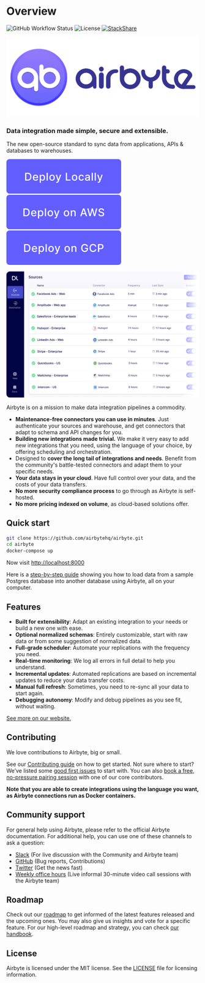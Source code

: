 # Overview

![GitHub Workflow Status](https://img.shields.io/github/workflow/status/airbytehq/airbyte/Airbyte%20CI) ![License](https://img.shields.io/github/license/airbytehq/airbyte) [![StackShare](https://img.shields.io/badge/tech-stack-0690fa.svg?style=flat)](https://stackshare.io/airbyte/airbyte)

[![](docs/.gitbook/assets/airbyte_white-background%20%281%29%20%281%29%20%281%29.svg)](https://airbyte.io)

### Data integration made simple, secure and extensible.

The new open-source standard to sync data from applications, APIs & databases to warehouses.

[![](docs/.gitbook/assets/deploy-locally%20%281%29%20%281%29%20%281%29.svg)](https://docs.airbyte.io/deployment/deploying-airbyte/with-docker) [![](docs/.gitbook/assets/deploy-on-aws%20%281%29%20%281%29%20%281%29.svg)](https://docs.airbyte.io/deployment/deploying-airbyte/on-aws-ec2) [![](docs/.gitbook/assets/deploy-on-gcp%20%281%29%20%281%29%20%281%29.svg)](https://docs.airbyte.io/deployment/deploying-airbyte/on-gcp-compute-engine)

![](docs/.gitbook/assets/sources_list%20%281%29%20%281%29%20%281%29.png)

Airbyte is on a mission to make data integration pipelines a commodity.

* **Maintenance-free connectors you can use in minutes**. Just authenticate your sources and warehouse, and get connectors that adapt to schema and API changes for you.
* **Building new integrations made trivial.** We make it very easy to add new integrations that you need, using the language of your choice, by offering scheduling and orchestration. 
* Designed to **cover the long tail of integrations and needs**. Benefit from the community's battle-tested connectors and adapt them to your specific needs.
* **Your data stays in your cloud**. Have full control over your data, and the costs of your data transfers. 
* **No more security compliance process** to go through as Airbyte is self-hosted. 
* **No more pricing indexed on volume**, as cloud-based solutions offer. 

## Quick start

```bash
git clone https://github.com/airbytehq/airbyte.git
cd airbyte
docker-compose up
```

Now visit [http://localhost:8000](http://localhost:8000)

Here is a [step-by-step guide](docs/getting-started-tutorial.md) showing you how to load data from a sample Postgres database into another database using Airbyte, all on your computer.

## Features

* **Built for extensibility**: Adapt an existing integration to your needs or build a new one with ease.
* **Optional normalized schemas**: Entirely customizable, start with raw data or from some suggestion of normalized data.
* **Full-grade scheduler**: Automate your replications with the frequency you need.
* **Real-time monitoring**: We log all errors in full detail to help you understand.
* **Incremental updates**: Automated replications are based on incremental updates to reduce your data transfer costs.
* **Manual full refresh**: Sometimes, you need to re-sync all your data to start again.
* **Debugging autonomy**: Modify and debug pipelines as you see fit, without waiting.

[See more on our website.](https://airbyte.io/features/)

## Contributing

We love contributions to Airbyte, big or small.

See our [Contributing guide](https://docs.airbyte.io/contributing/contributing-to-airbyte) on how to get started. Not sure where to start? We’ve listed some [good first issues](https://github.com/airbytehq/airbyte/labels/good%20first%20issue) to start with. You can also [book a free, no-pressure pairing session](https://drift.me/micheltricot/meeting) with one of our core contributors.

**Note that you are able to create integrations using the language you want, as Airbyte connections run as Docker containers.**

## Community support

For general help using Airbyte, please refer to the official Airbyte documentation. For additional help, you can use one of these channels to ask a question:

* [Slack](https://slack.airbyte.io) \(For live discussion with the Community and Airbyte team\)
* [GitHub](https://github.com/airbytehq/airbyte) \(Bug reports, Contributions\)
* [Twitter](https://twitter.com/airbytehq) \(Get the news fast\)
* [Weekly office hours](https://airbyte.io/weekly-office-hours/) \(Live informal 30-minute video call sessions with the Airbyte team\)

## Roadmap

Check out our [roadmap](https://github.com/airbytehq/airbyte/projects/1) to get informed of the latest features released and the upcoming ones. You may also give us insights and vote for a specific feature. For our high-level roadmap and strategy, you can check [our handbook](https://docs.airbyte.io/company-handbook/company-handbook/roadmap).

## License

Airbyte is licensed under the MIT license. See the [LICENSE](https://docs.airbyte.io/license) file for licensing information.

